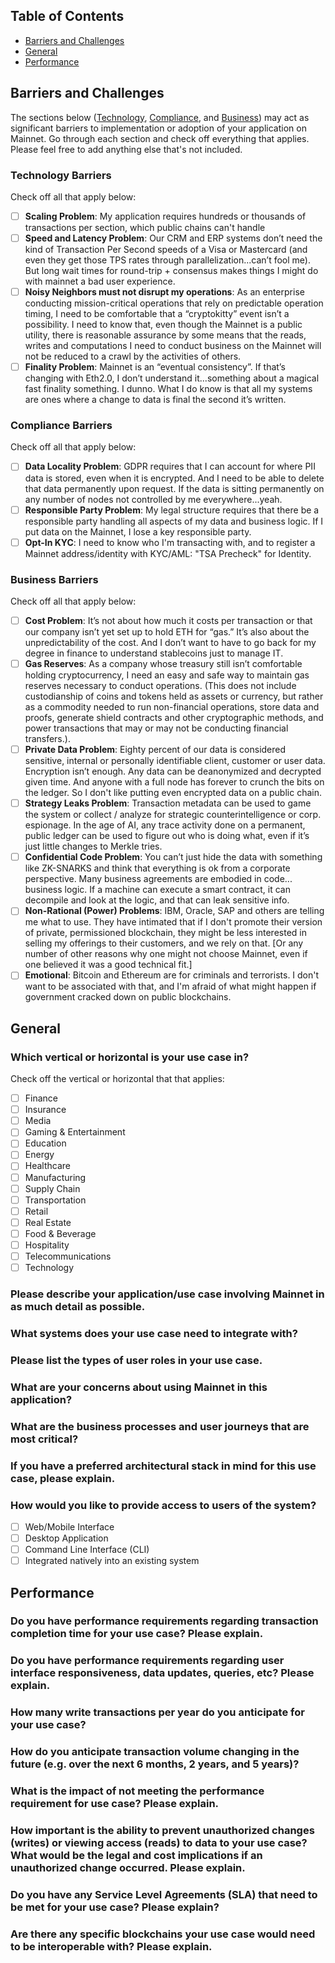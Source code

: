 ## Table of Contents

* [Barriers and Challenges](https://github.com/EnvisionBlockchain/baseline/blob/specs/docs/Non-Functional%20Requirements%20Questionnaire.md#barriers-and-challenges)  
* [General](https://github.com/EnvisionBlockchain/baseline/blob/specs/docs/Non-Functional%20Requirements%20Questionnaire.md#general)  
* [Performance](https://github.com/EnvisionBlockchain/baseline/blob/specs/docs/Non-Functional%20Requirements%20Questionnaire.md#performance)  

## Barriers and Challenges
The sections below ([Technology](https://github.com/EnvisionBlockchain/baseline/blob/specs/docs/Non-Functional%20Requirements%20Questionnaire.md#technology-barriers), [Compliance](https://github.com/EnvisionBlockchain/baseline/blob/specs/docs/Non-Functional%20Requirements%20Questionnaire.md#compliance-barriers), and [Business](https://github.com/EnvisionBlockchain/baseline/blob/specs/docs/Non-Functional%20Requirements%20Questionnaire.md#business-barriers)) may act as significant barriers to implementation or adoption of your application on Mainnet. Go through each section and check off everything that applies. Please feel free to add anything else that's not included.

### Technology Barriers
Check off all that apply below:
- [ ] **Scaling Problem**: My application requires hundreds or thousands of transactions per section, which public chains can't handle
- [ ] **Speed and Latency Problem**: Our CRM and ERP systems don’t need the kind of Transaction Per Second speeds of a Visa or Mastercard (and even they get those TPS rates through parallelization...can’t fool me). But long wait times for round-trip + consensus makes things I might do with mainnet a bad user experience.
- [ ] **Noisy Neighbors must not disrupt my operations**: As an enterprise conducting mission-critical operations that rely on predictable operation timing, I need to be comfortable that a “cryptokitty” event isn’t a possibility. I need to know that, even though the Mainnet is a public utility, there is reasonable assurance by some means that the reads, writes and computations I need to conduct business on the Mainnet will not be reduced to a crawl by the activities of others.
- [ ] **Finality Problem**: Mainnet is an “eventual consistency”. If that’s changing with Eth2.0, I don’t understand it...something about a magical fast finality something. I dunno. What I do know is that all my systems are ones where a change to data is final the second it’s written.

### Compliance Barriers
Check off all that apply below:
- [ ] **Data Locality Problem**: GDPR requires that I can account for where PII data is stored, even when it is encrypted. And I need to be able to delete that data permanently upon request. If the data is sitting permanently on any number of nodes not controlled by me everywhere...yeah.
- [ ] **Responsible Party Problem**: My legal structure requires that there be a responsible party handling all aspects of my data and business logic. If I put data on the Mainnet, I lose a key responsible party.
- [ ] **Opt-In KYC**: I need to know who I'm transacting with, and to register a Mainnet address/identity with KYC/AML: "TSA Precheck" for Identity.

### Business Barriers
Check off all that apply below:
- [ ] **Cost Problem**: It’s not about how much it costs per transaction or that our company isn’t yet set up to hold ETH for “gas.” It’s also about the unpredictability of the cost. And I don’t want to have to go back for my degree in finance to understand stablecoins just to manage IT.
- [ ] **Gas Reserves**: As a company whose treasury still isn’t comfortable holding cryptocurrency, I need an easy and safe way to maintain gas reserves necessary to conduct operations. (This does not include custodianship of coins and tokens held as assets or currency, but rather as a commodity needed to run non-financial operations, store data and proofs, generate shield contracts and other cryptographic methods, and power transactions that may or may not be conducting financial transfers.).
- [ ] **Private Data Problem**: Eighty percent of our data is considered sensitive, internal or personally identifiable client, customer or user data. Encryption isn’t enough. Any data can be deanonymized and decrypted given time. And anyone with a full node has forever to crunch the bits on the ledger.  So I don't like putting even encrypted data on a public chain.
- [ ] **Strategy Leaks Problem**: Transaction metadata can be used to game the system or collect / analyze for strategic counterintelligence or corp. espionage. In the age of AI, any trace activity done on a permanent, public ledger can be used to figure out who is doing what, even if it’s just little changes to Merkle tries.
- [ ] **Confidential Code Problem**: You can’t just hide the data with something like ZK-SNARKS and think that everything is ok from a corporate perspective. Many business agreements are embodied in code... business logic. If a machine can execute a smart contract, it can decompile and look at the logic, and that can leak sensitive info.
- [ ] **Non-Rational (Power) Problems**: IBM, Oracle, SAP and others are telling me what to use. They have intimated that if I don't promote their version of private, permissioned blockchain, they might be less interested in selling my offerings to their customers, and we rely on that.  [Or any number of other reasons why one might not choose Mainnet, even if one believed it was a good technical fit.]
- [ ] **Emotional**: Bitcoin and Ethereum are for criminals and terrorists.  I don't want to be associated with that, and I'm afraid of what might happen if government cracked down on public blockchains.

## General

### Which vertical or horizontal is your use case in?
Check off the vertical or horizontal that that applies:
- [ ] Finance
- [ ] Insurance
- [ ] Media
- [ ] Gaming & Entertainment
- [ ] Education
- [ ] Energy
- [ ] Healthcare
- [ ] Manufacturing
- [ ] Supply Chain
- [ ] Transportation
- [ ] Retail
- [ ] Real Estate
- [ ] Food & Beverage
- [ ] Hospitality
- [ ] Telecommunications
- [ ] Technology

### Please describe your application/use case involving Mainnet in as much detail as possible.



### What systems does your use case need to integrate with?



### Please list the types of user roles in your use case.





### What are your concerns about using Mainnet in this application?



### What are the business processes and user journeys that are most critical?



### If you have a preferred architectural stack in mind for this use case, please explain.



### How would you like to provide access to users of the system?
- [ ] Web/Mobile Interface
- [ ] Desktop Application
- [ ] Command Line Interface (CLI)
- [ ] Integrated natively into an existing system

## Performance


### Do you have performance requirements regarding transaction completion time for your use case? Please explain.







### Do you have performance requirements regarding user interface responsiveness, data updates, queries, etc? Please explain.



### How many write transactions per year do you anticipate for your use case?



### How do you anticipate transaction volume changing in the future (e.g. over the next 6 months, 2 years, and 5 years)?



### What is the impact of not meeting the performance requirement for use case? Please explain.



### How important is the ability to prevent unauthorized changes (writes) or viewing access (reads) to data to your use case? What would be the legal and cost implications if an unauthorized change occurred. Please explain.



### Do you have any Service Level Agreements (SLA) that need to be met for your use case? Please explain?



### Are there any specific blockchains your use case would need to be interoperable with? Please explain.




